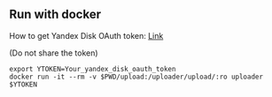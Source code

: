 ## Run with docker

How to get Yandex Disk OAuth token: [Link](https://oauth.yandex.ru/authorize?response_type=token&client_id=d44df5a42807427b85868c00845cccee)

(Do not share the token)

```shell
export YTOKEN=Your_yandex_disk_oauth_token
docker run -it --rm -v $PWD/upload:/uploader/upload/:ro uploader $YTOKEN
```